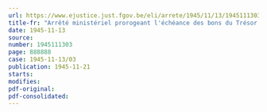 ```yaml
---
url: https://www.ejustice.just.fgov.be/eli/arrete/1945/11/13/1945111303/justel
title-fr: "Arrêté ministériel prorogeant l'échéance des bons du Trésor émis sur le marche hollandais"
date: 1945-11-13
source:
number: 1945111303
page: 888888
case: 1945-11-13/03
publication: 1945-11-21
starts:
modifies:
pdf-original:
pdf-consolidated:
---
```


